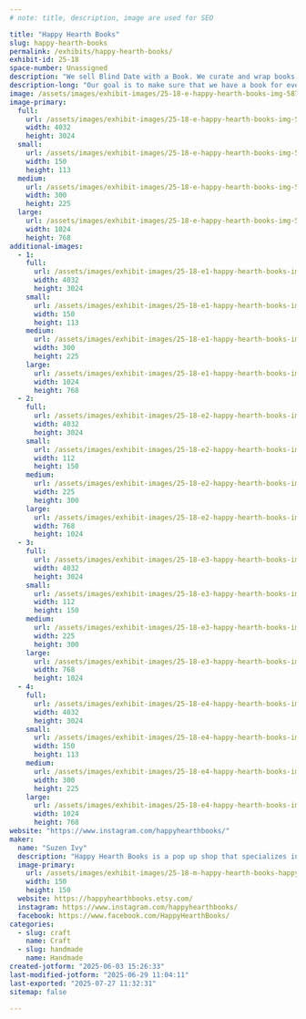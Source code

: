 ```yaml
---
# note: title, description, image are used for SEO

title: "Happy Hearth Books"
slug: happy-hearth-books
permalink: /exhibits/happy-hearth-books/
exhibit-id: 25-18
space-number: Unassigned
description: "We sell Blind Date with a Book. We curate and wrap books to ensure they find their perfect match."
description-long: "Our goal is to make sure that we have a book for every type of person. We search and rescue our books. We clean them up. And we wrapp them so beautifully so that they become irresistible. 🧡 We carry all genres for all people."
image: /assets/images/exhibit-images/25-18-e-happy-hearth-books-img-5873-300x225.jpeg
image-primary: 
  full:
    url: /assets/images/exhibit-images/25-18-e-happy-hearth-books-img-5873-full.jpeg
    width: 4032
    height: 3024
  small:
    url: /assets/images/exhibit-images/25-18-e-happy-hearth-books-img-5873-150x113.jpeg
    width: 150
    height: 113
  medium:
    url: /assets/images/exhibit-images/25-18-e-happy-hearth-books-img-5873-300x225.jpeg
    width: 300
    height: 225
  large:
    url: /assets/images/exhibit-images/25-18-e-happy-hearth-books-img-5873-1024x768.jpeg
    width: 1024
    height: 768
additional-images: 
  - 1:
    full:
      url: /assets/images/exhibit-images/25-18-e1-happy-hearth-books-img-5908-full.jpeg
      width: 4032
      height: 3024
    small:
      url: /assets/images/exhibit-images/25-18-e1-happy-hearth-books-img-5908-150x113.jpeg
      width: 150
      height: 113
    medium:
      url: /assets/images/exhibit-images/25-18-e1-happy-hearth-books-img-5908-300x225.jpeg
      width: 300
      height: 225
    large:
      url: /assets/images/exhibit-images/25-18-e1-happy-hearth-books-img-5908-1024x768.jpeg
      width: 1024
      height: 768
  - 2:
    full:
      url: /assets/images/exhibit-images/25-18-e2-happy-hearth-books-img-5904-full.jpeg
      width: 4032
      height: 3024
    small:
      url: /assets/images/exhibit-images/25-18-e2-happy-hearth-books-img-5904-112x150.jpeg
      width: 112
      height: 150
    medium:
      url: /assets/images/exhibit-images/25-18-e2-happy-hearth-books-img-5904-225x300.jpeg
      width: 225
      height: 300
    large:
      url: /assets/images/exhibit-images/25-18-e2-happy-hearth-books-img-5904-768x1024.jpeg
      width: 768
      height: 1024
  - 3:
    full:
      url: /assets/images/exhibit-images/25-18-e3-happy-hearth-books-img-5888-4028-full.jpeg
      width: 4032
      height: 3024
    small:
      url: /assets/images/exhibit-images/25-18-e3-happy-hearth-books-img-5888-4028-112x150.jpeg
      width: 112
      height: 150
    medium:
      url: /assets/images/exhibit-images/25-18-e3-happy-hearth-books-img-5888-4028-225x300.jpeg
      width: 225
      height: 300
    large:
      url: /assets/images/exhibit-images/25-18-e3-happy-hearth-books-img-5888-4028-768x1024.jpeg
      width: 768
      height: 1024
  - 4:
    full:
      url: /assets/images/exhibit-images/25-18-e4-happy-hearth-books-img-5874-full.jpeg
      width: 4032
      height: 3024
    small:
      url: /assets/images/exhibit-images/25-18-e4-happy-hearth-books-img-5874-150x113.jpeg
      width: 150
      height: 113
    medium:
      url: /assets/images/exhibit-images/25-18-e4-happy-hearth-books-img-5874-300x225.jpeg
      width: 300
      height: 225
    large:
      url: /assets/images/exhibit-images/25-18-e4-happy-hearth-books-img-5874-1024x768.jpeg
      width: 1024
      height: 768
website: "https://www.instagram.com/happyhearthbooks/"
maker: 
  name: "Suzen Ivy"
  description: "Happy Hearth Books is a pop up shop that specializes in Blind Dates with a Book. We rescue books and match them with their new homes."
  image-primary:
    url: /assets/images/exhibit-images/25-18-m-happy-hearth-books-happy-hearth-style-guide-square-orange-150x150.png
    width: 150
    height: 150
  website: https://happyhearthbooks.etsy.com/
  instagram: https://www.instagram.com/happyhearthbooks/
  facebook: https://www.facebook.com/HappyHearthBooks/
categories: 
  - slug: craft
    name: Craft
  - slug: handmade
    name: Handmade
created-jotform: "2025-06-03 15:26:33"
last-modified-jotform: "2025-06-29 11:04:11"
last-exported: "2025-07-27 11:32:31"
sitemap: false

---
```

